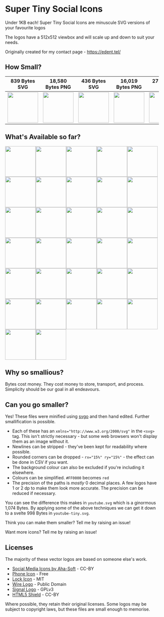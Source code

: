 # Super Tiny Social Icons
Under 1KB each! Super Tiny Social Icons are minuscule SVG versions of your favourite logos

The logos have a 512x512 viewbox and will scale up and down to suit your needs.

Originally created for my contact page - https://edent.tel/

## How Small?

| 839 Bytes SVG	| 18,580 Bytes PNG	|   436 Bytes SVG	| 16,019 Bytes PNG	|  275 Bytes SVG	| 13,485 Bytes PNG	|
|------	        |-----------     	|------	            |----------	        |------	        |-----------	        |
| <img src="https://cdn.rawgit.com/edent/SuperTinySocialIcons/master/tiny/github.svg" width="100" />  	| <img src="https://cdn.rawgit.com/edent/SuperTinySocialIcons/master/original/github.png" width="100" />        	| <img src="https://cdn.rawgit.com/edent/SuperTinySocialIcons/1d6887058425cbfe913ed0abcf4480c449212008/tiny/twitter.svg" width="100" />   	| <img src="https://cdn.rawgit.com/edent/SuperTinySocialIcons/master/original/twitter.png" width="100" />       	| <img src="https://cdn.rawgit.com/edent/SuperTinySocialIcons/master/tiny/flickr.svg" width="100" />   	| <img src="https://cdn.rawgit.com/edent/SuperTinySocialIcons/master/original/flickr.png" width="100" />       	|

## What's Available so far?

<img src="https://cdn.rawgit.com/edent/SuperTinySocialIcons/07f50efbe8d0d5f8596e9599949eeab20644d5db/tiny/hackernews.svg" width="100" /><img src="https://cdn.rawgit.com/edent/SuperTinySocialIcons/bc32c00ed0ffe77fc284b762497162bd3fa2604e/tiny/flickr.svg" width="100" /><img src="https://cdn.rawgit.com/edent/SuperTinySocialIcons/07f50efbe8d0d5f8596e9599949eeab20644d5db/tiny/facebook.svg" width="100" /><img src="https://cdn.rawgit.com/edent/SuperTinySocialIcons/07f50efbe8d0d5f8596e9599949eeab20644d5db/tiny/tumblr.svg" width="100" /><img src="https://cdn.rawgit.com/edent/SuperTinySocialIcons/785dd5c329ce406b569d9fe0dab04dbd533e0afc/tiny/telegram.svg" width="100" /><img src="https://cdn.rawgit.com/edent/SuperTinySocialIcons/07f50efbe8d0d5f8596e9599949eeab20644d5db/tiny/dropbox.svg" width="100" /><img src="https://cdn.rawgit.com/edent/SuperTinySocialIcons/07f50efbe8d0d5f8596e9599949eeab20644d5db/tiny/instagram.svg" width="100" /><img src="https://cdn.rawgit.com/edent/SuperTinySocialIcons/07f50efbe8d0d5f8596e9599949eeab20644d5db/tiny/linkedin.svg" width="100" /><img src="https://cdn.rawgit.com/edent/SuperTinySocialIcons/07f50efbe8d0d5f8596e9599949eeab20644d5db/tiny/stackoverflow.svg" width="100" /><img src="https://cdn.rawgit.com/edent/SuperTinySocialIcons/07f50efbe8d0d5f8596e9599949eeab20644d5db/tiny/vimeo.svg" width="100" /><img src="https://cdn.rawgit.com/edent/SuperTinySocialIcons/1d6887058425cbfe913ed0abcf4480c449212008/tiny/twitter.svg" width="100" /><img src="https://cdn.rawgit.com/edent/SuperTinySocialIcons/785dd5c329ce406b569d9fe0dab04dbd533e0afc/tiny/lock.svg" width="100" /><img src="https://cdn.rawgit.com/edent/SuperTinySocialIcons/07f50efbe8d0d5f8596e9599949eeab20644d5db/tiny/html5.svg" width="100" /><img src="https://cdn.rawgit.com/edent/SuperTinySocialIcons/07f50efbe8d0d5f8596e9599949eeab20644d5db/tiny/paypal.svg" width="100" /><img src="https://cdn.rawgit.com/edent/SuperTinySocialIcons/07f50efbe8d0d5f8596e9599949eeab20644d5db/tiny/pinterest.svg" width="100" /><img src="https://cdn.rawgit.com/edent/SuperTinySocialIcons/07f50efbe8d0d5f8596e9599949eeab20644d5db/tiny/slideshare.svg" width="100" /><img src="https://cdn.rawgit.com/edent/SuperTinySocialIcons/07f50efbe8d0d5f8596e9599949eeab20644d5db/tiny/soundcloud.svg" width="100" /><img src="https://cdn.rawgit.com/edent/SuperTinySocialIcons/07f50efbe8d0d5f8596e9599949eeab20644d5db/tiny/spotify.svg" width="100" /><img src="https://cdn.rawgit.com/edent/SuperTinySocialIcons/07f50efbe8d0d5f8596e9599949eeab20644d5db/tiny/steam.svg" width="100" /><img src="https://cdn.rawgit.com/edent/SuperTinySocialIcons/07f50efbe8d0d5f8596e9599949eeab20644d5db/tiny/whatsapp.svg" width="100" /><img src="https://cdn.rawgit.com/edent/SuperTinySocialIcons/07f50efbe8d0d5f8596e9599949eeab20644d5db/tiny/wikipedia.svg" width="100" /><img src="https://cdn.rawgit.com/edent/SuperTinySocialIcons/07f50efbe8d0d5f8596e9599949eeab20644d5db/tiny/wordpress.svg" width="100" /><img src="https://cdn.rawgit.com/edent/SuperTinySocialIcons/785dd5c329ce406b569d9fe0dab04dbd533e0afc/tiny/github.svg" width="100" /><img src="https://cdn.rawgit.com/edent/SuperTinySocialIcons/785dd5c329ce406b569d9fe0dab04dbd533e0afc/tiny/phone.svg" width="100" /><img src="https://cdn.rawgit.com/edent/SuperTinySocialIcons/785dd5c329ce406b569d9fe0dab04dbd533e0afc/tiny/skype.svg" width="100" /><img src="https://cdn.rawgit.com/edent/SuperTinySocialIcons/785dd5c329ce406b569d9fe0dab04dbd533e0afc/tiny/wire.svg" width="100" /><img src="https://cdn.rawgit.com/edent/SuperTinySocialIcons/07f50efbe8d0d5f8596e9599949eeab20644d5db/tiny/amazon.svg" width="100" /><img src="https://cdn.rawgit.com/edent/SuperTinySocialIcons/07f50efbe8d0d5f8596e9599949eeab20644d5db/tiny/google_plus.svg" width="100" /><img src="https://cdn.rawgit.com/edent/SuperTinySocialIcons/07f50efbe8d0d5f8596e9599949eeab20644d5db/tiny/snapchat.svg" width="100" /><img src="https://cdn.rawgit.com/edent/SuperTinySocialIcons/07f50efbe8d0d5f8596e9599949eeab20644d5db/tiny/wechat.svg" width="100" /><img src="https://cdn.rawgit.com/edent/SuperTinySocialIcons/07f50efbe8d0d5f8596e9599949eeab20644d5db/tiny/youtube.svg" width="100" /><img src="https://cdn.rawgit.com/edent/SuperTinySocialIcons/07f50efbe8d0d5f8596e9599949eeab20644d5db/tiny/youtube-tiny.svg" width="100" />

## Why so smallious?

Bytes cost money.  They cost money to store, transport, and process.  Simplicity should be our goal in all endeavours.

## Can you go smaller?

Yes! These files were minified using [svgo](https://github.com/svg/svgo) and then hand edited.  Further smallification is possible.

* Each of these has an `xmlns="http://www.w3.org/2000/svg"` in the `<svg>` tag. This isn't strictly necessary - but some web browsers won't display them as an image without it.
* Newlines can be stripped - they've been kept for readability where possible.
* Rounded corners can be dropped - `rx="15%" ry="15%"` - the effect can be done in CSV if you want.
* The background colour can also be excluded if you're including it elsewhere.
* Colours can be simplified. `#FF0000` becomes `red`
* The precision of the paths is *mostly* 0 decimal places. A few logos have 1 or 2 dp to make them look more accurate. The precision can be reduced if necessary.

You can see the difference this makes in `youtube.svg` which is a ginormous 1,074 Bytes. By applying some of the above techniques we can get it down to a svelte 998 Bytes in `youtube-tiny.svg`.

Think you can make them smaller? Tell me by raising an issue!

Want more icons?  Tell me by raising an issue!

## Licenses

The majority of these vector logos are based on someone else's work.

* [Social Media Icons by Aha-Soft](https://www.iconfinder.com/iconsets/social-flat-rounded-rects) - CC-BY
* [Phone Icon](https://www.iconfinder.com/icons/1807538/phone_icon#size=128) - Free
* [Lock Icon](https://www.iconfinder.com/icons/1814107/lock_padlock_secure_icon#size=512) - MIT
* [Wire Logo](https://commons.wikimedia.org/wiki/File:Wire_software_logo.svg) - Public Domain
* [Signal Logo](https://github.com/WhisperSystems/Signal-iOS/blob/master/Signal/Images.xcassets/logoSignal.imageset/logoSignal.pdf) - GPLv3
* [HTML5 Shield](https://www.w3.org/html/logo/) - CC-BY

Where possible, they retain their original licenses.  Some logos may be subject to copyright laws, but these files are small enough to memorise.
